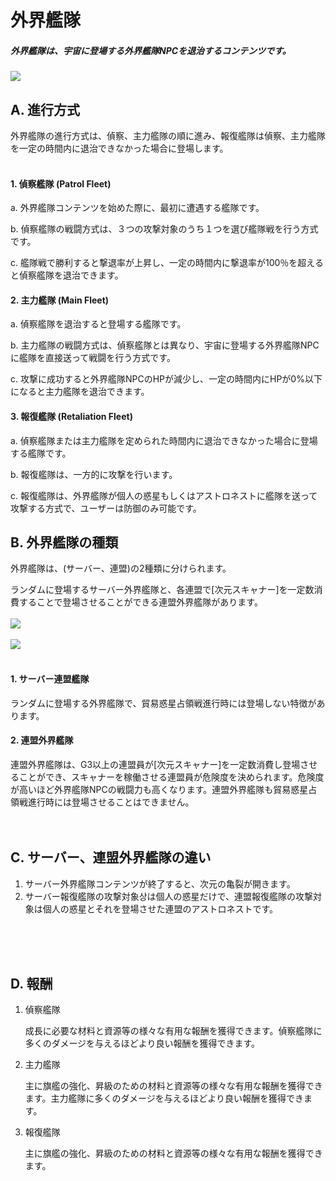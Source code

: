 # 外界艦隊

##### 外界艦隊は、宇宙に登場する外界艦隊NPCを退治するコンテンツです。

![](https://astrokings.s3.ap-northeast-2.amazonaws.com/html/img/help/502hunt_flow.jpg)

## A. 進行方式

外界艦隊の進行方式は、偵察、主力艦隊の順に進み、報復艦隊は偵察、主力艦隊を一定の時間内に退治できなかった場合に登場します。
<br>
<br>

#### 1. 偵察艦隊 (Patrol Fleet)

a. 外界艦隊コンテンツを始めた際に、最初に遭遇する艦隊です。

b. 偵察艦隊の戦闘方式は、３つの攻撃対象のうち１つを選び艦隊戦を行う方式です。

c. 艦隊戦で勝利すると撃退率が上昇し、一定の時間内に撃退率が100％を超えると偵察艦隊を退治できます。

#### 2. 主力艦隊 (Main Fleet)

a. 偵察艦隊を退治すると登場する艦隊です。

b. 主力艦隊の戦闘方式は、偵察艦隊とは異なり、宇宙に登場する外界艦隊NPCに艦隊を直接送って戦闘を行う方式です。

c. 攻撃に成功すると外界艦隊NPCのHPが減少し、一定の時間内にHPが0%以下になると主力艦隊を退治できます。

#### 3. 報復艦隊 (Retaliation Fleet)

a. 偵察艦隊または主力艦隊を定められた時間内に退治できなかった場合に登場する艦隊です。

b. 報復艦隊は、一方的に攻撃を行います。

c. 報復艦隊は、外界艦隊が個人の惑星もしくはアストロネストに艦隊を送って攻撃する方式で、ユーザーは防御のみ可能です。


## B. 外界艦隊の種類

外界艦隊は、(サーバー、連盟)の2種類に分けられます。

ランダムに登場するサーバー外界艦隊と、各連盟で[次元スキャナー]を一定数消費することで登場させることができる連盟外界艦隊があります。
<br>
<br>
![](https://astrokings.s3.ap-northeast-2.amazonaws.com/html/img/help/502hunt_event.jpg)
<br>
<br>
![](https://astrokings.s3.ap-northeast-2.amazonaws.com/html/img/help/502hunt_scanner.jpg)
<br>
<br>
#### 1. サーバー連盟艦隊

ランダムに登場する外界艦隊で、貿易惑星占領戦進行時には登場しない特徴があります。

#### 2. 連盟外界艦隊

連盟外界艦隊は、G3以上の連盟員が[次元スキャナー]を一定数消費し登場させることができ、スキャナーを稼働させる連盟員が危険度を決められます。危険度が高いほど外界艦隊NPCの戦闘力も高くなります。連盟外界艦隊も貿易惑星占領戦進行時には登場させることはできません。
<br>
<br>
<br>
## C. サーバー、連盟外界艦隊の違い
1. サーバー外界艦隊コンテンツが終了すると、次元の亀裂が開きます。
2. サーバー報復艦隊の攻撃対象상は個人の惑星だけで、連盟報復艦隊の攻撃対象は個人の惑星とそれを登場させた連盟のアストロネストです。

<br>
<br>
<br>

## D. 報酬
1. 偵察艦隊

   成長に必要な材料と資源等の様々な有用な報酬を獲得できます。偵察艦隊に多くのダメージを与えるほどより良い報酬を獲得できます。

2. 主力艦隊

   主に旗艦の強化、昇級のための材料と資源等の様々な有用な報酬を獲得できます。主力艦隊に多くのダメージを与えるほどより良い報酬を獲得できます。

3. 報復艦隊

   主に旗艦の強化、昇級のための材料と資源等の様々な有用な報酬を獲得できます。